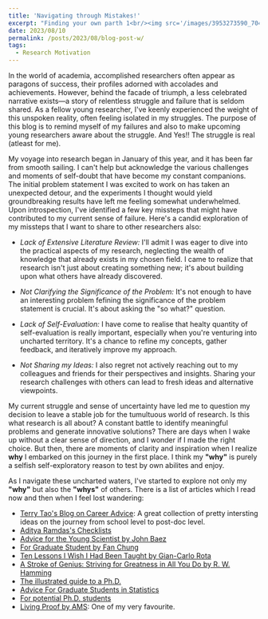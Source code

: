 ```yaml
---
title: 'Navigating through Mistakes!'
excerpt: "Finding your own parth 1<br/><img src='/images/3953273590_704e3899d5_m.jpg'>"
date: 2023/08/10
permalink: /posts/2023/08/blog-post-w/
tags:
  - Research Motivation
---
```


In the world of academia, accomplished researchers often appear as paragons of success, their profiles adorned with accolades and achievements. However, behind the facade of triumph, a less celebrated narrative exists—a story of relentless struggle and failure that is seldom shared. As a fellow young researcher, I've keenly experienced the weight of this unspoken reality, often feeling isolated in my struggles. The purpose of this blog is to remind myself of my failures and also to make upcoming young researchers aware about the struggle. And Yes!! The struggle is real (atleast for me).

My voyage into research began in January of this year, and it has been far from smooth sailing. I can't help but acknowledge the various challenges and moments of self-doubt that have become my constant companions. The initial problem statement I was excited to work on has taken an unexpected detour, and the experiments I thought would yield groundbreaking results have left me feeling somewhat underwhelmed. Upon introspection, I've identified a few key missteps that might have contributed to my current sense of failure. Here's a candid exploration of my missteps that I want to share to other researchers also:

- *Lack of Extensive Literature Review:* I'll admit I was eager to dive into the practical aspects of my research, neglecting the wealth of knowledge that already exists in my chosen field. I came to realize that research isn't just about creating something new; it's about building upon what others have already discovered.

- *Not Clarifying the Significance of the Problem:* It's not enough to have an interesting problem fefining the significance of the problem statement is crucial. It's about asking the "so what?" question.

- *Lack of Self-Evaluation:* I have come to realise that healty quantity of self-evaluation is really important, especially when you're venturing into uncharted territory. It's a chance to refine my concepts, gather feedback, and iteratively improve my approach.

- *Not Sharing my Ideas:* I also regret not actively reaching out to my colleagues and friends for their perspectives and insights. Sharing your research challenges with others can lead to fresh ideas and alternative viewpoints.

My current struggle and sense of uncertainty have led me to question my decision to leave a stable job for the tumultuous world of research. Is this what research is all about? A constant battle to identify meaningful problems and generate innovative solutions? There are days when I wake up without a clear sense of direction, and I wonder if I made the right choice. But then, there are moments of clarity and inspiration when I realize **why** I embarked on this journey in the first place. I think my **"why"** is purely a selfish self-exploratory reason to test by own abilites and enjoy.

As I navigate these uncharted waters, I've started to explore not only my **"why"** but also the **"whys"** of others. There is a list of articles which I read now and then when I feel lost wandering:

- [Terry Tao's Blog on Career Advice](https://terrytao.wordpress.com/career-advice/): A great collection of pretty intersting ideas on the journey from school level to post-doc level.
- [Aditya Ramdas's Checklists](https://www.stat.cmu.edu/~aramdas/checklists.html)
- [Advice for the Young Scientist by John Baez](https://math.ucr.edu/home/baez/advice.html)
- [For Graduate Student by Fan Chung](https://mathweb.ucsd.edu/~fan/teach/gradpol.html)
- [Ten Lessons I Wish I Had Been Taught by Gian-Carlo Rota](http://www.ams.org/notices/199701/comm-rota.pdf)
- [A Stroke of Genius: Striving for Greatness in All You Do by R. W. Hamming](https://www.mccurley.org/advice/hamming_advice.html)
- [The illustrated guide to a Ph.D.](https://matt.might.net/articles/phd-school-in-pictures/)
- [Advice For Graduate Students in Statistics](http://www-stat.wharton.upenn.edu/~steele/Rants/AdviceGS.html)
- [For potential Ph.D. students](http://math.stanford.edu/~vakil/potentialstudents.html)
- [Living Proof by AMS](https://www.ams.org/about-us/LivingProof.pdf): One of my very favourite.

